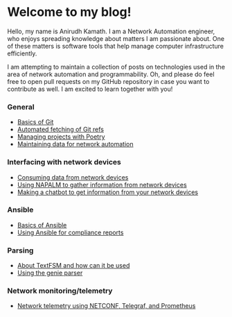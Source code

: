 # Welcome to my blog!

Hello, my name is Anirudh Kamath. I am a Network Automation engineer, who enjoys spreading knowledge about matters I am passionate about. One of these matters is software tools that help manage computer infrastructure efficiently.

I am attempting to maintain a collection of posts on technologies used in the area of network automation and programmability.
Oh, and please do feel free to open pull requests on my GitHub repository in case you want to contribute as well. I am excited to learn together with you!

### General

- [Basics of Git](notes/git.md)
- [Automated fetching of Git refs](notes/automated-refs-update.md)
- [Managing projects with Poetry](notes/poetry-package-manager.md)
- [Maintaining data for network automation](notes/maintaining-data-for-network-automation.md)

### Interfacing with network devices

- [Consuming data from network devices](notes/consuming-data.md)
- [Using NAPALM to gather information from network devices](notes/devnet-napalm.md)
- [Making a chatbot to get information from your network devices](notes/network-bot-using-telegram.md)

### Ansible

- [Basics of Ansible](notes/ansible-hostname-compliance.md)
- [Using Ansible for compliance reports](notes/compliance-checks-with-ansible.md)

### Parsing

- [About TextFSM and how can it be used](notes/textfsm.md)
- [Using the genie parser](notes/genie-parsing.md)

### Network monitoring/telemetry

- [Network telemetry using NETCONF, Telegraf, and Prometheus](notes/network-telemetry-using-netconf-telegraf-prometheus.md)
